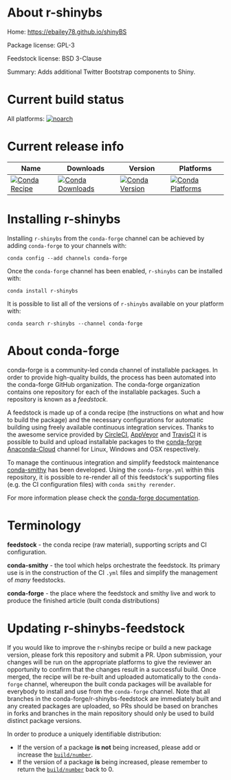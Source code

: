 About r-shinybs
===============

Home: https://ebailey78.github.io/shinyBS

Package license: GPL-3

Feedstock license: BSD 3-Clause

Summary: Adds additional Twitter Bootstrap components to Shiny.



Current build status
====================

All platforms:
[![noarch](https://img.shields.io/circleci/project/github/conda-forge/r-shinybs-feedstock/master.svg?label=noarch)](https://circleci.com/gh/conda-forge/r-shinybs-feedstock)

Current release info
====================

| Name | Downloads | Version | Platforms |
| --- | --- | --- | --- |
| [![Conda Recipe](https://img.shields.io/badge/recipe-r--shinybs-green.svg)](https://anaconda.org/conda-forge/r-shinybs) | [![Conda Downloads](https://img.shields.io/conda/dn/conda-forge/r-shinybs.svg)](https://anaconda.org/conda-forge/r-shinybs) | [![Conda Version](https://img.shields.io/conda/vn/conda-forge/r-shinybs.svg)](https://anaconda.org/conda-forge/r-shinybs) | [![Conda Platforms](https://img.shields.io/conda/pn/conda-forge/r-shinybs.svg)](https://anaconda.org/conda-forge/r-shinybs) |

Installing r-shinybs
====================

Installing `r-shinybs` from the `conda-forge` channel can be achieved by adding `conda-forge` to your channels with:

```
conda config --add channels conda-forge
```

Once the `conda-forge` channel has been enabled, `r-shinybs` can be installed with:

```
conda install r-shinybs
```

It is possible to list all of the versions of `r-shinybs` available on your platform with:

```
conda search r-shinybs --channel conda-forge
```


About conda-forge
=================

conda-forge is a community-led conda channel of installable packages.
In order to provide high-quality builds, the process has been automated into the
conda-forge GitHub organization. The conda-forge organization contains one repository
for each of the installable packages. Such a repository is known as a *feedstock*.

A feedstock is made up of a conda recipe (the instructions on what and how to build
the package) and the necessary configurations for automatic building using freely
available continuous integration services. Thanks to the awesome service provided by
[CircleCI](https://circleci.com/), [AppVeyor](https://www.appveyor.com/)
and [TravisCI](https://travis-ci.org/) it is possible to build and upload installable
packages to the [conda-forge](https://anaconda.org/conda-forge)
[Anaconda-Cloud](https://anaconda.org/) channel for Linux, Windows and OSX respectively.

To manage the continuous integration and simplify feedstock maintenance
[conda-smithy](https://github.com/conda-forge/conda-smithy) has been developed.
Using the ``conda-forge.yml`` within this repository, it is possible to re-render all of
this feedstock's supporting files (e.g. the CI configuration files) with ``conda smithy rerender``.

For more information please check the [conda-forge documentation](https://conda-forge.org/docs/).

Terminology
===========

**feedstock** - the conda recipe (raw material), supporting scripts and CI configuration.

**conda-smithy** - the tool which helps orchestrate the feedstock.
                   Its primary use is in the construction of the CI ``.yml`` files
                   and simplify the management of *many* feedstocks.

**conda-forge** - the place where the feedstock and smithy live and work to
                  produce the finished article (built conda distributions)


Updating r-shinybs-feedstock
============================

If you would like to improve the r-shinybs recipe or build a new
package version, please fork this repository and submit a PR. Upon submission,
your changes will be run on the appropriate platforms to give the reviewer an
opportunity to confirm that the changes result in a successful build. Once
merged, the recipe will be re-built and uploaded automatically to the
`conda-forge` channel, whereupon the built conda packages will be available for
everybody to install and use from the `conda-forge` channel.
Note that all branches in the conda-forge/r-shinybs-feedstock are
immediately built and any created packages are uploaded, so PRs should be based
on branches in forks and branches in the main repository should only be used to
build distinct package versions.

In order to produce a uniquely identifiable distribution:
 * If the version of a package **is not** being increased, please add or increase
   the [``build/number``](https://conda.io/docs/user-guide/tasks/build-packages/define-metadata.html#build-number-and-string).
 * If the version of a package **is** being increased, please remember to return
   the [``build/number``](https://conda.io/docs/user-guide/tasks/build-packages/define-metadata.html#build-number-and-string)
   back to 0.

